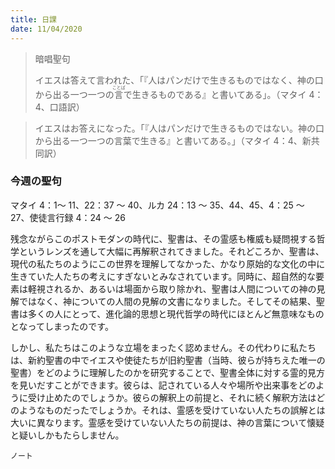 ```yaml
---
title: 日課
date: 11/04/2020
---
```


> <p>暗唱聖句</p>
> イエスは答えて言われた、「『人はパンだけで生きるものではなく、神の口から出る一つ一つの<ruby>言<rt>ことば</rt></ruby>で生きるものである』と書いてある」。（マタイ 4：4、口語訳）

> <p></p>
> イエスはお答えになった。「『人はパンだけで生きるものではない。神の口から出る一つ一つの言葉で生きる』と書いてある。」（マタイ 4：4、新共同訳）

### 今週の聖句
マタイ 4：1～ 11、22：37 ～ 40、ルカ 24：13 ～ 35、44、45、4：25 ～ 27、使徒言行録 4：24 ～ 26

残念ながらこのポストモダンの時代に、聖書は、その霊感も権威も疑問視する哲学というレンズを通して大幅に再解釈されてきました。それどころか、聖書は、現代の私たちのようにこの世界を理解してなかった、かなり原始的な文化の中に生きていた人たちの考えにすぎないとみなされています。同時に、超自然的な要素は軽視されるか、あるいは場面から取り除かれ、聖書は人間についての神の見解ではなく、神についての人間の見解の文書になりました。そしてその結果、聖書は多くの人にとって、進化論的思想と現代哲学の時代にほとんど無意味なものとなってしまったのです。

しかし、私たちはこのような立場をまったく認めません。その代わりに私たちは、新約聖書の中でイエスや使徒たちが旧約聖書（当時、彼らが持ちえた唯一の聖書）をどのように理解したのかを研究することで、聖書全体に対する霊的見方を見いだすことができます。彼らは、記されている人々や場所や出来事をどのように受け止めたのでしょうか。彼らの解釈上の前提と、それに続く解釈方法はどのようなものだったでしょうか。それは、霊感を受けていない人たちの誤解とは大いに異なります。霊感を受けていない人たちの前提は、神の言葉について懐疑と疑いしかもたらしません。

`ノート`